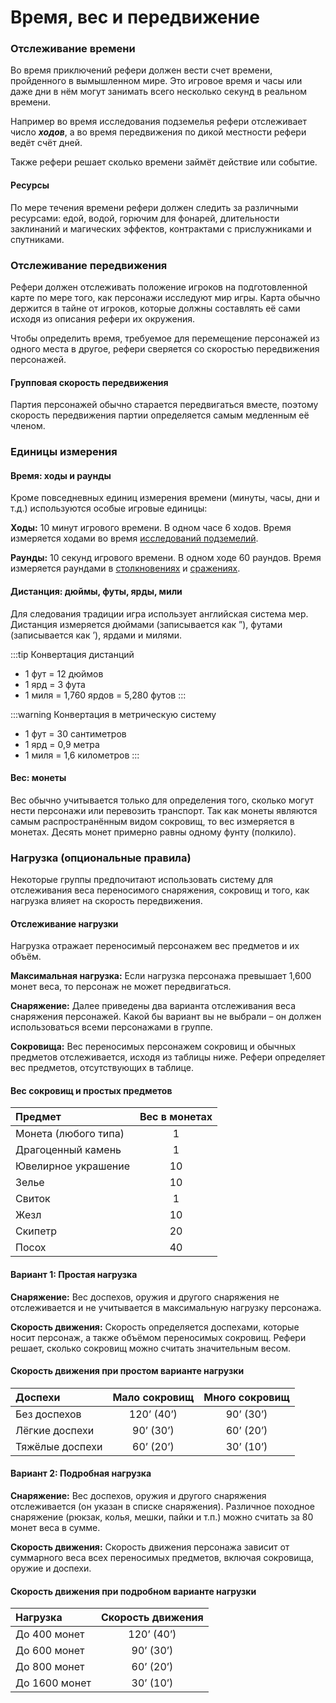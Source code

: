 # Время, вес и передвижение

### Отслеживание времени

Во время приключений рефери должен вести счет времени, пройденного в вымышленном мире. Это игровое время и часы или даже дни в нём могут занимать всего несколько секунд в реальном времени.

Например во время исследования подземелья рефери отслеживает число ***ходов***, а во время передвижения по дикой местности рефери ведёт счёт дней.

Также рефери решает сколько времени займёт действие или событие.

#### Ресурсы

По мере течения времени рефери должен следить за различными ресурсами: едой, водой, горючим для фонарей, длительности заклинаний и магических эффектов, контрактами с прислужниками и спутниками.

### Отслеживание передвижения

Рефери должен отслеживать положение игроков на подготовленной карте по мере того, как персонажи исследуют мир игры. Карта обычно держится в тайне от игроков, которые должны составлять её сами исходя из описания рефери их окружения.

Чтобы определить время, требуемое для перемещение персонажей из одного места в другое, рефери сверяется со скоростью передвижения персонажей.

#### Групповая скорость передвижения

Партия персонажей обычно старается передвигаться вместе, поэтому скорость передвижения партии определяется самым медленным её членом.

### Единицы измерения

#### Время: ходы и раунды

Кроме повседневных единиц измерения времени (минуты, часы, дни и т.д.) используются особые игровые единицы:

**Ходы:** 10 минут игрового времени. В одном часе 6 ходов. Время измеряется ходами во время [исследований подземелий](adventuring-dungeons.md).

**Раунды:** 10 секунд игрового времени. В одном ходе 60 раундов. Время измеряется раундами в [столкновениях](encounters.md) и [сражениях](combat.md).

#### Дистанция: дюймы, футы, ярды, мили

Для следования традиции игра использует английская система мер. Дистанция измеряется дюймами (записывается как ”), футами (записывается как ’), ярдами и милями.

:::tip Конвертация дистанций
- 1 фут = 12 дюймов
- 1 ярд = 3 фута
- 1 миля = 1,760 ярдов = 5,280 футов
:::

:::warning Конвертация в метрическую систему
- 1 фут = 30 сантиметров
- 1 ярд = 0,9 метра
- 1 миля = 1,6 километров
:::

#### Вес: монеты

Вес обычно учитывается только для определения того, сколько могут нести персонажи или перевозить транспорт. Так как монеты являются самым распространённым видом сокровищ, то вес измеряется в монетах. Десять монет примерно равны одному фунту (полкило).

### Нагрузка (опциональные правила)

Некоторые группы предпочитают использовать систему для отслеживания веса переносимого снаряжения, сокровищ и того, как нагрузка влияет на скорость передвижения.

#### Отслеживание нагрузки

Нагрузка отражает переносимый персонажем вес предметов и их объём.

**Максимальная нагрузка:** Если нагрузка персонажа превышает 1,600 монет веса, то персонаж не может передвигаться.

**Снаряжение:** Далее приведены два варианта отслеживания веса снаряжения персонажей. Какой бы вариант вы не выбрали – он должен использоваться всеми персонажами в группе.

**Сокровища:** Вес переносимых персонажем сокровищ и обычных предметов отслеживается, исходя из таблицы ниже. Рефери определяет вес предметов, отсутствующих в таблице.

#### Вес сокровищ и простых предметов

| Предмет              | Вес в монетах |
| :------------------- | :-----------: |
| Монета (любого типа) |       1       |
| Драгоценный камень   |       1       |
| Ювелирное украшение  |      10       |
| Зелье                |      10       |
| Свиток               |       1       |
| Жезл                 |      10       |
| Скипетр              |      20       |
| Посох                |      40       |

#### Вариант 1: Простая нагрузка

**Снаряжение:** Вес доспехов, оружия и другого снаряжения не отслеживается и не учитывается в максимальную нагрузку персонажа.

**Скорость движения:** Скорость определяется доспехами, которые носит персонаж, а также объёмом переносимых сокровищ. Рефери решает, сколько сокровищ можно считать значительным весом.

#### Скорость движения при простом варианте нагрузки

| Доспехи         | Мало сокровищ | Много сокровищ |
| :-------------- | :-----------: | :------------: |
| Без доспехов    |  120’ (40’)   |   90’ (30’)    |
| Лёгкие доспехи  |   90’ (30’)   |   60’ (20’)    |
| Тяжёлые доспехи |   60’ (20’)   |   30’ (10’)    |

#### Вариант 2: Подробная нагрузка

**Снаряжение:** Вес доспехов, оружия и другого снаряжения отслеживается (он указан в списке снаряжения). Различное походное снаряжение (рюкзак, колья, мешки, пайки и т.п.) можно считать за 80 монет веса в сумме.

**Скорость движения:** Скорость движения персонажа зависит от суммарного веса всех переносимых предметов, включая сокровища, оружие и доспехи.

#### Скорость движения при подробном варианте нагрузки

| Нагрузка      | Скорость движения |
| :------------ | :---------------: |
| До 400 монет  |    120’ (40’)     |
| До 600 монет  |     90’ (30’)     |
| До 800 монет  |     60’ (20’)     |
| До 1600 монет |     30’ (10’)     |